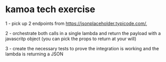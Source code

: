 # kamoa tech exercise

1 - pick up 2 endpoints from  https://jsonplaceholder.typicode.com/,

2 - orchestrate both calls in a single lambda and return the payload with a javascritp object (you can pick the props to return at your will)

3 - create the necessary tests to prove the integration is working and the lambda is returning a JSON


## 